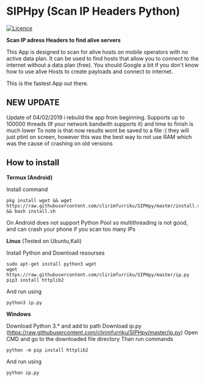 # SIPHpy (Scan IP Headers Python)
[![Licence](https://img.shields.io/badge/license-GPLv3-blue.svg?style=flat-square)](https://www.gnu.org/licenses/gpl-3.0.en.html)

__Scan IP adress Headers to find alive servers__

This App is designed to scan for alive hosts on mobile operators with no active data plan. It can be used to find hosts that allow you to connect to the internet without a data plan (free). You should Google a bit if you don't know how to use alive Hosts to create payloads and connect to internet.

This is the fastest App out there.

NEW UPDATE
--------------
Update of 04/02/2019 i rebuild the app from beginning.
Supports up to 100000 threads (If your network bandwith supports it) and time to finish is much lower
To note is that now results wont be saved to a file :(  they will just ptint on screen, however this was the best way to not use RAM which was the cause of crashing on old versions


How to install
--------------

__Termux (Android)__

Install command
```
pkg install wget && wget https://raw.githubusercontent.com/clirimfurriku/SIPHpy/master/install.sh && bash install.sh
```
On Android does not support Python Pool so multithreading is not good, and can crash your phone if you scan too many IPs

__Linux__ (Tested on Ubuntu,Kali)

Install Python and Download resourses
```
sudo apt-get install python3 wget
wget https://raw.githubusercontent.com/clirimfurriku/SIPHpy/master/ip.py
pip3 install httplib2
```
And run using 
```
python3 ip.py
```
__Windows__

Download Python 3.* and add to path
Download ip.py (https://raw.githubusercontent.com/clirimfurriku/SIPHpy/master/ip.py)
Open CMD and go to the downloaded file directory
Than run commands
```
python -m pip install httplib2
```
And run using 
```
python ip.py
```



